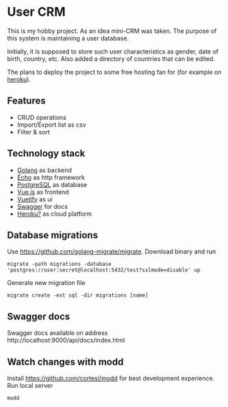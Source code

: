 # User CRM

This is my hobby project. As an idea mini-CRM was taken. The purpose of this system is maintaining a user database. 

Initially, it is supposed to store such user characteristics as gender, date of birth, country, etc. Also added a directory of countries that can be edited.

The plans to deploy the project to some free hosting fan for (for example on [heroku](https://www.heroku.com)). 

## Features

- CRUD operations
- Import/Export list as csv
- Filter & sort

## Technology stack

- [Golang](https://golang.org) as backend 
- [Echo](https://echo.labstack.com) as http framework
- [PostgreSQL](https://www.postgresql.org) as database
- [Vue.js](https://vuejs.org) as frontend
- [Vuetify](https://vuetifyjs.com) as ui
- [Swagger](https://swagger.io) for docs
- [Heroku?](https://www.heroku.com) as cloud platform

## Database migrations

Use https://github.com/golang-migrate/migrate. Download binary and run

```
migrate -path migrations -database 'postgres://user:secret@localhost:5432/test?sslmode=disable' up
```

Generate new migration file

```
migrate create -ext sql -dir migrations [name]
```

## Swagger docs

Swagger docs available on address http://localhost:9000/api/docs/index.html

## Watch changes with modd

Install https://github.com/cortesi/modd for best development experience. Run local server

```
modd 
```